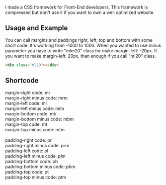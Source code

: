 I made a CSS framework for Front-End developers. This framework is compressed but don't use it if you want to own a well optimized website.

## Usage and Example

You can call margins and paddings right, left, top and bottom with some short code.
It's working from -1000 to 1000. When you wanted to use minus parameter you have to write "mlm20" class for make margin-left: -20px.
If you want to make margin-left: 20px, than enough if you call "ml20" class.

```html
<div class="ml20"></div>
```

## Shortcode

margin-right code: mr<br>
margin-right minus code: mrm<br>
margin-left code: ml<br>
margin-left minus code: mlm<br>
margin-bottom code: mb<br>
margin-bottom minus code: mbm<br>
margin-top code: mt<br>
margin-top minus code: mtm<br>
<br>
padding-right code: pr<br>
padding-right minus code: prm<br>
padding-left code: pl<br>
padding-left minus code: plm<br>
padding-bottom code: pb<br>
padding-bottom minus code: pbm<br>
padding-top code: pt<br>
padding-top minus code: ptm<br>
